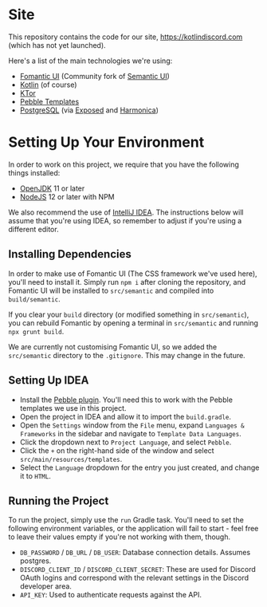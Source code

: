 Site
====

This repository contains the code for our site, https://kotlindiscord.com (which
has not yet launched).

Here's a list of the main technologies we're using:

* [Fomantic UI](https://fomantic-ui.com/) (Community fork of 
  [Semantic UI](https://semantic-ui.com/))
* [Kotlin](https://kotlinlang.org/) (of course)
* [KTor](https://ktor.io/)
* [Pebble Templates](https://pebbletemplates.io/)
* [PostgreSQL](https://www.postgresql.org/) (via 
  [Exposed](https://github.com/JetBrains/Exposed) and 
  [Harmonica](https://github.com/KenjiOhtsuka/harmonica))

Setting Up Your Environment
===========================

In order to work on this project, we require that you have the following things 
installed:

* [OpenJDK](https://adoptopenjdk.net/) 11 or later
* [NodeJS](https://nodejs.org/en/) 12 or later with NPM

We also recommend the use of [IntelliJ IDEA](https://www.jetbrains.com/idea/).
The instructions below will assume that you're using IDEA, so remember to adjust
if you're using a different editor.

Installing Dependencies
-----------------------

In order to make use of Fomantic UI (The CSS framework we've used here), you'll need
to install it. Simply run `npm i` after cloning the repository, and Fomantic UI will
be installed to `src/semantic` and compiled into `build/semantic`.

If you clear your `build` directory (or modified something in `src/semantic`), you can 
rebuild Fomantic by opening a terminal in `src/semantic` and running `npx grunt build`.

We are currently not customising Fomantic UI, so we added the `src/semantic` directory
to the `.gitignore`. This may change in the future.

Setting Up IDEA
---------------

* Install the [Pebble plugin](https://plugins.jetbrains.com/plugin/9407-pebble).
  You'll need this to work with the Pebble templates we use in this project.
* Open the project in IDEA and allow it to import the `build.gradle`.
* Open the `Settings` window from the `File` menu, expand `Languages & Frameworks`
  in the sidebar and navigate to `Template Data Languages`.
* Click the dropdown next to `Project Language`, and select `Pebble`.
* Click the `+` on the right-hand side of the window and select 
  `src/main/resources/templates`.
* Select the `Language` dropdown for the entry you just created, and change it to 
  `HTML`.

Running the Project
-------------------

To run the project, simply use the `run` Gradle task. You'll need to set the following environment
variables, or the application will fail to start - feel free to leave their values empty if you're
not working with them, though.

* `DB_PASSWORD` / `DB_URL` / `DB_USER`: Database connection details. Assumes postgres.
* `DISCORD_CLIENT_ID` / `DISCORD_CLIENT_SECRET`: These are used for Discord OAuth logins and
  correspond with the relevant settings in the Discord developer area.
* `API_KEY`: Used to authenticate requests against the API.
